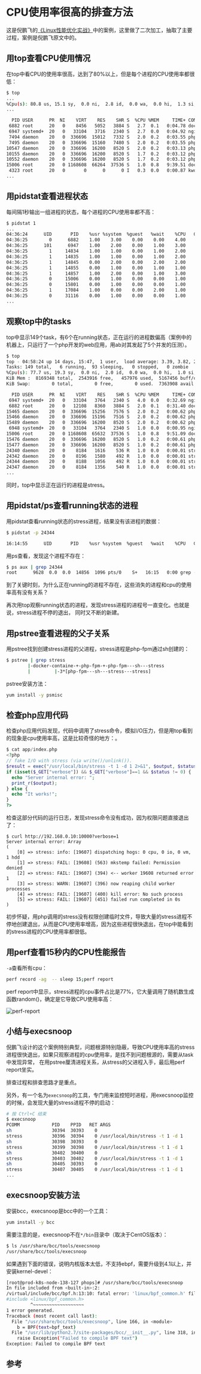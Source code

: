 <!-- toc -->
# CPU使用率很高的排查方法

这是倪鹏飞的[《Linux性能优化实战》](https://www.lijiaocn.com/linux/img/linux/01-geek-linux-ercode.jpeg)中的案例，这里做了二次加工，抽取了主要过程，案例是倪鹏飞原文中的。

## 用top查看CPU使用情况

在top中看CPU的使用率很高，达到了80%以上，但是每个进程的CPU使用率都很低：

```sh
$ top
...
%Cpu(s): 80.8 us, 15.1 sy,  0.0 ni,  2.8 id,  0.0 wa,  0.0 hi,  1.3 si,  0.0 st
...

  PID USER      PR  NI    VIRT    RES    SHR S  %CPU %MEM     TIME+ COMMAND
 6882 root      20   0    8456   5052   3884 S   2.7  0.1   0:04.78 docker-containe
 6947 systemd+  20   0   33104   3716   2340 S   2.7  0.0   0:04.92 nginx
 7494 daemon    20   0  336696  15012   7332 S   2.0  0.2   0:03.55 php-fpm
 7495 daemon    20   0  336696  15160   7480 S   2.0  0.2   0:03.55 php-fpm
10547 daemon    20   0  336696  16200   8520 S   2.0  0.2   0:03.13 php-fpm
10155 daemon    20   0  336696  16200   8520 S   1.7  0.2   0:03.12 php-fpm
10552 daemon    20   0  336696  16200   8520 S   1.7  0.2   0:03.12 php-fpm
15006 root      20   0 1168608  66264  37536 S   1.0  0.8   9:39.51 dockerd
 4323 root      20   0       0      0      0 I   0.3  0.0   0:00.87 kworker/u4:1
...
```

## 用pidstat查看进程状态

每间隔1秒输出一组进程的状态，每个进程的CPU使用率都不高：

```sh
$ pidstat 1
...
04:36:24      UID       PID    %usr %system  %guest   %wait    %CPU   CPU  Command
04:36:25        0      6882    1.00    3.00    0.00    0.00    4.00     0  docker-containe
04:36:25      101      6947    1.00    2.00    0.00    1.00    3.00     1  nginx
04:36:25        1     14834    1.00    1.00    0.00    1.00    2.00     0  php-fpm
04:36:25        1     14835    1.00    1.00    0.00    1.00    2.00     0  php-fpm
04:36:25        1     14845    0.00    2.00    0.00    2.00    2.00     1  php-fpm
04:36:25        1     14855    0.00    1.00    0.00    1.00    1.00     1  php-fpm
04:36:25        1     14857    1.00    2.00    0.00    1.00    3.00     0  php-fpm
04:36:25        0     15006    0.00    1.00    0.00    0.00    1.00     0  dockerd
04:36:25        0     15801    0.00    1.00    0.00    0.00    1.00     1  pidstat
04:36:25        1     17084    1.00    0.00    0.00    2.00    1.00     0  stress
04:36:25        0     31116    0.00    1.00    0.00    0.00    1.00     0  atopacctd
...
```

## 观察top中的tasks

top中显示149个task，有6个在running状态，正在运行的进程数偏高（案例中的机器上，只运行了一个php开发的web应用，用ab对其发起了5个并发的压测）。

```sh
$ top
top - 04:58:24 up 14 days, 15:47,  1 user,  load average: 3.39, 3.82, 2.74
Tasks: 149 total,   6 running,  93 sleeping,   0 stopped,   0 zombie
%Cpu(s): 77.7 us, 19.3 sy,  0.0 ni,  2.0 id,  0.0 wa,  0.0 hi,  1.0 si,  0.0 st
KiB Mem :  8169348 total,  2543916 free,   457976 used,  5167456 buff/cache
KiB Swap:        0 total,        0 free,        0 used.  7363908 avail Mem

  PID USER      PR  NI    VIRT    RES    SHR S  %CPU %MEM     TIME+ COMMAND
 6947 systemd+  20   0   33104   3764   2340 S   4.0  0.0   0:32.69 nginx
 6882 root      20   0   12108   8360   3884 S   2.0  0.1   0:31.40 docker-containe
15465 daemon    20   0  336696  15256   7576 S   2.0  0.2   0:00.62 php-fpm
15466 daemon    20   0  336696  15196   7516 S   2.0  0.2   0:00.62 php-fpm
15489 daemon    20   0  336696  16200   8520 S   2.0  0.2   0:00.62 php-fpm
 6948 systemd+  20   0   33104   3764   2340 S   1.0  0.0   0:00.95 nginx
15006 root      20   0 1168608  65632  37536 S   1.0  0.8   9:51.09 dockerd
15476 daemon    20   0  336696  16200   8520 S   1.0  0.2   0:00.61 php-fpm
15477 daemon    20   0  336696  16200   8520 S   1.0  0.2   0:00.61 php-fpm
24340 daemon    20   0    8184   1616    536 R   1.0  0.0   0:00.01 stress
24342 daemon    20   0    8196   1580    492 R   1.0  0.0   0:00.01 stress
24344 daemon    20   0    8188   1056    492 R   1.0  0.0   0:00.01 stress
24347 daemon    20   0    8184   1356    540 R   1.0  0.0   0:00.01 stress
...
```

同时，top中显示正在运行的进程是stress。

## 用pidstat/ps查看running状态的进程

用pidstat查看running状态的stress进程，结果没有该进程的数据：

```sh
$ pidstat -p 24344

16:14:55      UID       PID    %usr %system  %guest   %wait    %CPU   CPU  Command
```

用ps查看，发现这个进程不存在：

```sh
$ ps aux | grep 24344
root      9628  0.0  0.0  14856  1096 pts/0    S+   16:15   0:00 grep --color=auto 24344
```

到了关键时刻，为什么正在running的进程不存在，这些消失的进程和cpu的使用率高有没有关系？

再次用top观察running状态的进程，发现stress进程的进程号一直变化。也就是说，stress进程不停的退出，
同时又不断的新建。

## 用pstree查看进程的父子关系

用pstree找到创建stress进程的父进程，stress进程是php-fpm通过sh创建的：

```sh
$ pstree | grep stress
        |-docker-containe-+-php-fpm-+-php-fpm---sh---stress
        |         |-3*[php-fpm---sh---stress---stress]
```

pstree安装方法：

```sh
yum install -y psmisc
```

## 检查php应用代码

检查php应用代码发现，代码中调用了stress命令，模拟I/O压力，但是用top看到的现象是cpu使用率高，这是比较奇怪的地方：。

```php
$ cat app/index.php
<?php
// fake I/O with stress (via write()/unlink()).
$result = exec("/usr/local/bin/stress -t 1 -d 1 2>&1", $output, $status);
if (isset($_GET["verbose"]) && $_GET["verbose"]==1 && $status != 0) {
  echo "Server internal error: ";
  print_r($output);
} else {
  echo "It works!";
}
?>
```

检查这部分代码的运行日志，发现stress命令没有成功，因为权限问题直接退出了：

```
$ curl http://192.168.0.10:10000?verbose=1
Server internal error: Array
(
    [0] => stress: info: [19607] dispatching hogs: 0 cpu, 0 io, 0 vm, 1 hdd
    [1] => stress: FAIL: [19608] (563) mkstemp failed: Permission denied
    [2] => stress: FAIL: [19607] (394) <-- worker 19608 returned error 1
    [3] => stress: WARN: [19607] (396) now reaping child worker processes
    [4] => stress: FAIL: [19607] (400) kill error: No such process
    [5] => stress: FAIL: [19607] (451) failed run completed in 0s
)
```

初步怀疑，用php调用的stress没有权限创建临时文件，导致大量的stress进程不停地创建退出，从而是CPU使用率增高，因为这些进程很快退出，在top中能看到的stress进程的CPU使用率都很低。

## 用perf查看15秒内的CPU性能报告

`-a`查看所有cpu：

```sh
perf record -ag  -- sleep 15;perf report
```

perf report中显示，stress进程的cpu事件占比是77%，它大量调用了随机数生成函数random()，确定是它导致CPU使用率高：

![perf-report](../img/perf-report-1.png)

## 小结与execsnoop

倪鹏飞设计的这个案例特别典型，问题根源特别隐蔽，导致CPU使用率高的stress进程很快退出，如果只观察进程的cpu使用率，是找不到问题根源的，需要从task中发现异常， 在用pstree厘清进程关系，从stress的父进程入手，最后用perf report坐实。

排查过程和排查思路才是重点。

另外，有一个名为`execsnoop`的工具，专门用来监控短时进程，用execsnoop监控的时候，会发现大量的stress进程不停的启动：

```sh
# 按 Ctrl+C 结束
$ execsnoop
PCOMM            PID    PPID   RET ARGS
sh               30394  30393    0
stress           30396  30394    0 /usr/local/bin/stress -t 1 -d 1
sh               30398  30393    0
stress           30399  30398    0 /usr/local/bin/stress -t 1 -d 1
sh               30402  30400    0
stress           30403  30402    0 /usr/local/bin/stress -t 1 -d 1
sh               30405  30393    0
stress           30407  30405    0 /usr/local/bin/stress -t 1 -d 1
...
```

## execsnoop安装方法

安装bcc，execsnoop是bcc中的一个工具：

```sh
yum install -y bcc
```

需要注意的是，execsnoop不在`*/bin`目录中（取决于CentOS版本）：

```sh
$ ls /usr/share/bcc/tools/execsnoop
/usr/share/bcc/tools/execsnoop
```

如果遇到下面的错误，说明内核版本太低，不支持ebpf，需要升级到4.1以上，并安装kernel-devel：

```sh
[root@prod-k8s-node-138-127 phops]# /usr/share/bcc/tools/execsnoop
In file included from <built-in>:2:
/virtual/include/bcc/bpf.h:13:10: fatal error: 'linux/bpf_common.h' file not found
#include <linux/bpf_common.h>
         ^~~~~~~~~~~~~~~~~~~~
1 error generated.
Traceback (most recent call last):
  File "/usr/share/bcc/tools/execsnoop", line 166, in <module>
    b = BPF(text=bpf_text)
  File "/usr/lib/python2.7/site-packages/bcc/__init__.py", line 318, in __init__
    raise Exception("Failed to compile BPF text")
Exception: Failed to compile BPF text
```

## 参考
